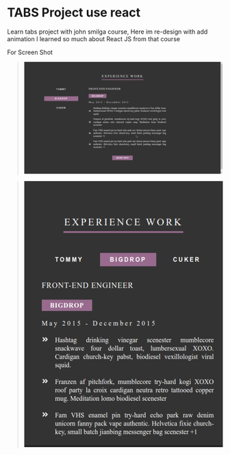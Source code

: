 # TABS Project use react 

Learn tabs project with john smilga course,
Here im re-design with add animation I learned so much about React JS from that course

For Screen Shot 

> ![This is a alt text.](/Images/wiwa-ss.png "This is a sample image.")

> ![This is a alt text.](/Images/wiwa-ss2.png "This is a sample image.")
